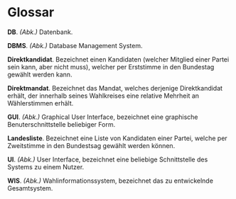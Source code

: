 ﻿# Glossar

**DB**. *(Abk.)* Datenbank.

**DBMS**. *(Abk.)* Database Management System.

**Direktkandidat**. Bezeichnet einen Kandidaten (welcher Mitglied einer Partei sein kann, aber nicht muss), welcher per Erststimme in den Bundestag gewählt werden kann.

**Direktmandat**. Bezeichnet das Mandat, welches derjenige Direktkandidat erhält, der innerhalb seines Wahlkreises eine relative Mehrheit an Wählerstimmen erhält.

**GUI**. *(Abk.)* Graphical User Interface, bezeichnet eine graphische Benuterschnittstelle beliebiger Form.

**Landesliste**. Bezeichnet eine Liste von Kandidaten einer Partei, welche per Zweitstimme in den Bundestsag gewählt werden können.

**UI**. *(Abk.)* User Interface, bezeichnet eine beliebige Schnittstelle des Systems zu einem Nutzer.

**WIS**. *(Abk.)* Wahlinformationssystem, bezeichnet das zu entwickelnde Gesamtsystem.